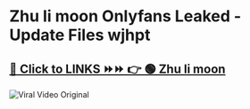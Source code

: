 
 # Zhu li moon Onlyfans Leaked - Update Files wjhpt

## <h2><a href="https://clipsfans.com/Zhu_li_moon&ref=git">🔗 Click to LINKS ⏩⏩ 👉 🟢 Zhu li moon </a></h2>

<a href="https://clipsfans.com/Zhu_li_moon&ref=git" rel="nofollow" data-target="animated-image.originalLink"><img src="https://i.ibb.co.com/xMMVF88/686577567.gif" alt="Viral Video Original" style="max-width: 100%; display: inline-block;" data-target="animated-image.originalImage"></a>

